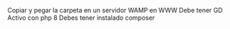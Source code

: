 Copiar y pegar la carpeta en un servidor WAMP en WWW
Debe tener GD Activo con php 8
Debes tener instalado composer
